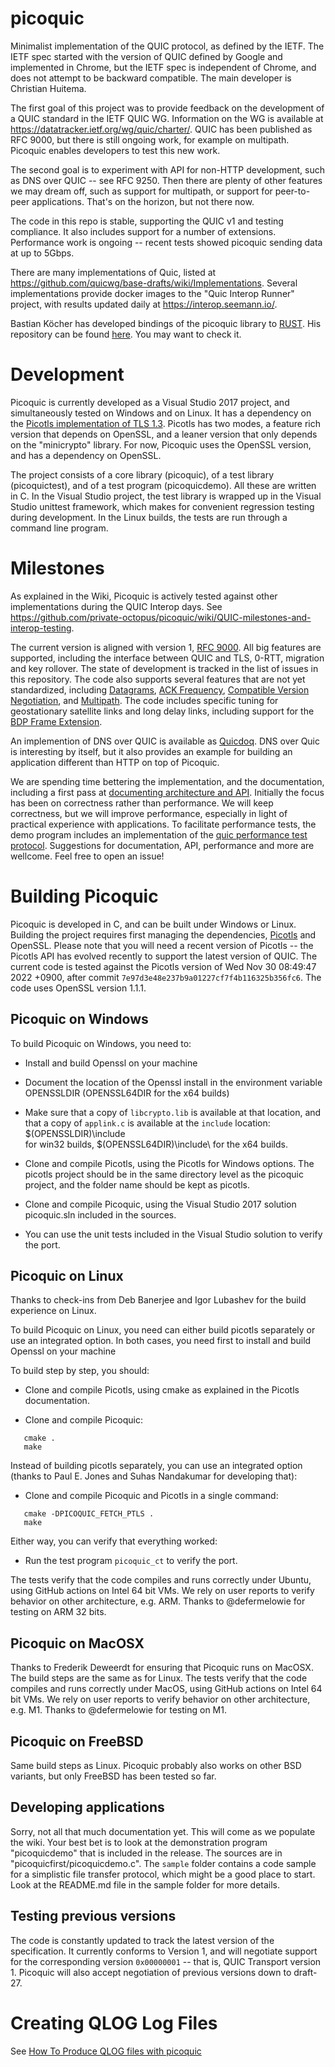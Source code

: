 # picoquic

Minimalist implementation of the QUIC protocol, as defined by the IETF.
The IETF spec started with the version of QUIC defined by Google and
implemented in Chrome, but the IETF spec is independent of Chrome, and
does not attempt to be backward compatible. The main developer is 
Christian Huitema.

The first goal of this project was to provide feedback on the development
of a QUIC standard in the IETF QUIC WG. Information on the WG is available at
https://datatracker.ietf.org/wg/quic/charter/. QUIC has been published as
RFC 9000, but there is still ongoing work, for example on multipath. Picoquic
enables developers to test this new work.

The second goal is to experiment with API for non-HTTP development, such as
DNS over QUIC -- see RFC 9250. Then there are plenty of other features we may dream off,
such as support for multipath, or support for peer-to-peer applications.
That's on the horizon, but not there now.

The code in this repo is stable, supporting the QUIC v1 and testing compliance.
It also includes support for a number of extensions. Performance work is
ongoing -- recent tests showed picoquic sending data at up to 5Gbps.

There are many implementations of Quic, listed
at https://github.com/quicwg/base-drafts/wiki/Implementations. Several implementations provide
docker images to the "Quic Interop Runner" project, with results updated daily
at https://interop.seemann.io/.

Bastian Köcher has developed bindings of the picoquic library to [RUST](https://www.rust-lang.org/en-US/). 
His repository can be found [here](https://github.com/bkchr/picoquic-rs).
You may want to check it.

# Development

Picoquic is currently developed as a Visual Studio 2017 project,
and simultaneously tested on Windows and on Linux. It has a dependency
on the [Picotls implementation of TLS 1.3](https://github.com/h2o/picotls).
Picotls has two modes, a feature rich version that depends on OpenSSL, and a
leaner version that only depends on the "minicrypto" library. For now,
Picoquic uses the OpenSSL version, and has a dependency on OpenSSL.

The project consists of a core library (picoquic), of a test library
(picoquictest), and of a test program (picoquicdemo). All these are
written in C. In the Visual Studio project, the
test library is wrapped up in the Visual Studio unittest framework, which
makes for convenient regression testing during development. In the Linux
builds, the tests are run through a command line program.

# Milestones

As explained in the Wiki, Picoquic is actively tested against other implementations
during the QUIC Interop days. See https://github.com/private-octopus/picoquic/wiki/QUIC-milestones-and-interop-testing.

The current version is aligned with version 1, [RFC 9000](https://datatracker.ietf.org/doc/rfc9000/).
All big features are supported, including
the interface between QUIC and TLS, 0-RTT, migration and key rollover. The state of
development is tracked in the list of issues in this repository. The code also
supports several features that are not yet standardized, including
[Datagrams](https://datatracker.ietf.org/doc/draft-ietf-quic-datagram/),
[ACK Frequency](https://datatracker.ietf.org/doc/draft-ietf-quic-ack-frequency/),
[Compatible Version Negotiation](https://datatracker.ietf.org/doc/draft-ietf-quic-version-negotiation/),
and [Multipath](https://datatracker.ietf.org/doc/draft-ietf-quic-multipath/).
The code includes specific tuning for geostationary satellite links
and long delay links, including
support for the [BDP Frame Extension](https://datatracker.ietf.org/doc/draft-kuhn-quic-bdpframe-extension/).


An implemention of DNS over QUIC is available
as [Quicdoq](https://github.com/private-octopus/quicdoq). DNS over Quic is interesting
by itself, but it also provides an example for building an application different than
HTTP on top of Picoquic.

We are spending time bettering the implementation, and the documentation,
including a first pass at [documenting architecture and API](doc/architecture.md). Initially
the focus has been on correctness rather than performance. We will keep correctness,
but we will improve performance, especially in light of practical experience with 
applications. To facilitate performance tests, the demo program includes an
implementation of the [quic performance test protocol](doc/quicperf.md).
Suggestions for documentation, API, performance and more are wellcome. Feel free to
open an issue!

# Building Picoquic

Picoquic is developed in C, and can be built under Windows or Linux. Building the
project requires first managing the dependencies, [Picotls](https://github.com/h2o/picotls)
and OpenSSL. Please note that you will need a recent version of Picotls --
the Picotls API has evolved recently to support the latest version of QUIC. The
current code is tested against the Picotls version of Wed Nov 30 08:49:47 2022 +0900,
after commit `7e97d3e48e237b9a01227cf7f4b116325b356fc6`. The code uses OpenSSL
version 1.1.1.

## Picoquic on Windows

To build Picoquic on Windows, you need to:

 * Install and build Openssl on your machine

 * Document the location of the Openssl install in the environment variable OPENSSLDIR
   (OPENSSL64DIR for the x64 builds)

 * Make sure that a copy of `libcrypto.lib` is available at that location, and that
   a copy of `applink.c` is available at the `include` location: $(OPENSSLDIR)\include\
   for win32 builds, $(OPENSSL64DIR)\include\ for the x64 builds.

 * Clone and compile Picotls, using the Picotls for Windows options. The picotls project
   should be in the same directory level as the picoquic project, and the folder name 
   should be kept as  picotls.

 * Clone and compile Picoquic, using the Visual Studio 2017 solution picoquic.sln included in 
   the sources.

 * You can use the unit tests included in the Visual Studio solution to verify the port.

## Picoquic on Linux

Thanks to check-ins from Deb Banerjee and Igor Lubashev for the build experience on Linux.

To build Picoquic on Linux, you need can either build picotls separately 
or use an integrated option. In both cases, you need first to install and 
build Openssl on your machine

To build step by step, you should:

 * Clone and compile Picotls, using cmake as explained in the Picotls documentation.

 * Clone and compile Picoquic:
~~~
   cmake .
   make
~~~

Instead of building picotls separately, you can use an integrated option 
(thanks to Paul E. Jones and Suhas Nandakumar for developing that):

 * Clone and compile Picoquic and Picotls in a single command:
~~~
   cmake -DPICOQUIC_FETCH_PTLS .
   make
~~~

Either way, you can verify that everything worked:

 * Run the test program `picoquic_ct` to verify the port.
 
The tests verify that the code compiles and runs correctly under Ubuntu,
using GitHub actions on Intel 64 bit VMs. We rely on user reports to verify
behavior on other architecture, e.g. ARM. Thanks to @defermelowie for testing on ARM 32 bits.

## Picoquic on MacOSX

Thanks to Frederik Deweerdt for ensuring that Picoquic runs on MacOSX. The build steps
are the same as for Linux. The tests verify that the code compiles and runs correctly under MacOS,
using GitHub actions on Intel 64 bit VMs. We rely on user reports to verify
behavior on other architecture, e.g. M1. Thanks to @defermelowie  for testing on M1.

## Picoquic on FreeBSD

Same build steps as Linux. Picoquic probably also works on other BSD variants, but only FreeBSD
has been tested so far.

## Developing applications

Sorry, not all that much documentation yet. This will come as we populate the wiki. Your
best bet is to look at the demonstration program "picoquicdemo" that is included in the
release. The sources are in "picoquicfirst/picoquicdemo.c". The `sample` folder
contains a code sample for a simplistic file transfer protocol, which might
be a good place to start. Look at the README.md file in the sample folder for
more details.

## Testing previous versions

The code is constantly updated to track the latest version of the specification. It currently
conforms to Version 1, and will negotiate support for the corresponding version `0x00000001` --
that is, QUIC Transport version 1. Picoquic will also accept negotiation of previous versions down to draft-27. 

# Creating QLOG Log Files

See [How To Produce QLOG files with picoquic](doc/QLOG.md)
